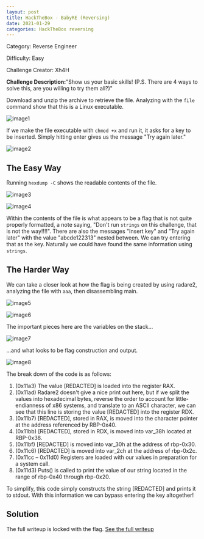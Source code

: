 ```yaml
---
layout: post
title: HackTheBox - BabyRE (Reversing)
date: 2021-01-29
categories: HackTheBox reversing
---
```


Category: Reverse Engineer

Difficulty: Easy

Challenge Creator: Xh4H

**Challenge Description:**&quot;Show us your basic skills! (P.S. There are 4 ways to solve this, are you willing to try them all?)&quot;

Download and unzip the archive to retrieve the file. Analyzing with the `file` command show that this is a Linux executable.

![image1]({{site.baseurl}}/writeups/hackthebox/reversing/BabyRE/images/Picture1.png)

If we make the file executable with `chmod +x` and run it, it asks for a key to be inserted. Simply hitting enter gives us the message &quot;Try again later.&quot;

![image2]({{site.baseurl}}/writeups/hackthebox/reversing/BabyRE/images/Picture2.png)

## **The Easy Way**

Running `hexdump -C` shows the readable contents of the file.

![image3]({{site.baseurl}}/writeups/hackthebox/reversing/BabyRE/images/Picture3.png)

![image4]({{site.baseurl}}/writeups/hackthebox/reversing/BabyRE/images/Picture4.png)

Within the contents of the file is what appears to be a flag that is not quite properly formatted, a note saying, &quot;Don&#39;t run `strings` on this challenge, that is not the way!!!!&quot;. There are also the messages &quot;Insert key&quot; and &quot;Try again later&quot; with the value &quot;abcde122313&quot; nested between. We can try entering that as the key. Naturally we could have found the same information using `strings`.

## **The Harder Way**

We can take a closer look at how the flag is being created by using radare2, analyzing the file with `aaa`, then disassembling main.

![image5]({{site.baseurl}}/writeups/hackthebox/reversing/BabyRE/images/Picture5.png)

![image6]({{site.baseurl}}/writeups/hackthebox/reversing/BabyRE/images/Picture6.png)

The important pieces here are the variables on the stack…

![image7]({{site.baseurl}}/writeups/hackthebox/reversing/BabyRE/images/Picture7.png)

…and what looks to be flag construction and output.

![image8]({{site.baseurl}}/writeups/hackthebox/reversing/BabyRE/images/Picture8.png)

The break down of the code is as follows:

1. (0x11a3) The value [REDACTED] is loaded into the register RAX.
2. (0x11ad) Radare2 doesn&#39;t give a nice print out here, but if we split the values into hexadecimal bytes, reverse the order to account for little-endianness of x86 systems, and translate to an ASCII character, we can see that this line is storing the value [REDACTED] into the register RDX.
3. (0x11b7) [REDACTED], stored in RAX, is moved into the character pointer at the address referenced by RBP-0x40.
4. (0x11bb) [REDACTED], stored in RDX, is moved into var\_38h located at RBP-0x38.
5. (0x11bf) [REDACTED] is moved into var\_30h at the address of rbp-0x30.
6. (0x11c6) [REDACTED] is moved into var\_2ch at the address of rbp-0x2c.
7. (0x11cc – 0x11d0) Registers are loaded with our values in preparation for a system call.
8. (0x11d3) Puts() is called to print the value of our string located in the range of rbp-0x40 through rbp-0x20.

To simplify, this code simply constructs the string [REDACTED] and prints it to stdout. With this information we can bypass entering the key altogether!

## **Solution**

The full writeup is locked with the flag. [See the full writeup][writeup_url]

[writeup_url]: {{site.baseurl}}/writeups/hackthebox/reversing/BabyRE/Baby%20RE.pdf

